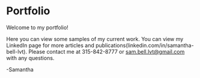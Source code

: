# Portfolio
Welcome to my portfolio!

Here you can view some samples of my current work. You can view my LinkedIn page for more articles and publications(linkedin.com/in/samantha-bell-lvt). 
Please contact me at 315-842-8777 or sam.bell.lvt@gmail.com with any questions. 

-Samantha
